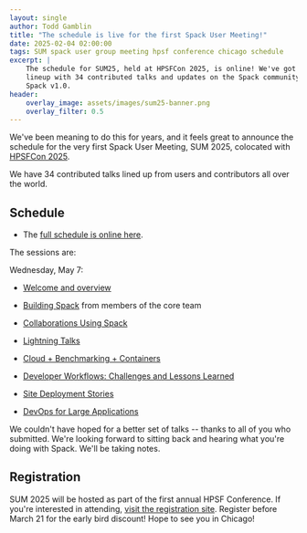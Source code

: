 ```yaml
---
layout: single
author: Todd Gamblin
title: "The schedule is live for the first Spack User Meeting!"
date: 2025-02-04 02:00:00
tags: SUM spack user group meeting hpsf conference chicago schedule
excerpt: |
    The schedule for SUM25, held at HPSFCon 2025, is online! We've got a great
    lineup with 34 contributed talks and updates on the Spack community and
    Spack v1.0.
header:
    overlay_image: assets/images/sum25-banner.png
    overlay_filter: 0.5
---
```


We've been meaning to do this for years, and it feels great to announce the schedule for
the very first Spack User Meeting, SUM 2025, colocated with
[HPSFCon 2025](https://spack.io/spack-user-meeting-2025/).

We have 34 contributed talks lined up from users and contributors all over the world.

## Schedule

* The [full schedule is online here](https://hpsf2025.sched.com/overview/type/Spack?iframe=no).

The sessions are:

Wednesday, May 7:

* [Welcome and overview](https://hpsf2025.sched.com/overview/type/Spack/Opening?iframe=no)

* [Building Spack](https://hpsf2025.sched.com/overview/type/Spack/Building+Spack?iframe=no)
  from members of the core team

* [Collaborations Using Spack](https://hpsf2025.sched.com/overview/type/Spack/Collaborations+using+Spack?iframe=no)

* [Lightning Talks](https://hpsf2025.sched.com/overview/type/Spack/Lightning+Talks?iframe=no)

* [Cloud + Benchmarking + Containers](https://hpsf2025.sched.com/overview/type/Spack/Cloud+%2B+Benchmarking+%2B+Containers?iframe=no)

* [Developer Workflows: Challenges and Lessons Learned](https://hpsf2025.sched.com/overview/type/Spack/Developer+Workflows%3A+Challenges+and+Lessons+Learned?iframe=no)

* [Site Deployment Stories](https://hpsf2025.sched.com/overview/type/Spack/Site+Deployment+Stories?iframe=no)

* [DevOps for Large Applications](https://hpsf2025.sched.com/overview/type/Spack/DevOps+for+Large+Applications?iframe=no)

We couldn't have hoped for a better set of talks -- thanks to all of you who submitted.
We're looking forward to sitting back and hearing what you're doing with Spack. We'll be
taking notes.


## Registration

SUM 2025 will be hosted as part of the first annual HPSF Conference. If you're
interested in attending,
[visit the registration site](https://events.linuxfoundation.org/hpsf-conference/register/).
Register before March 21 for the early bird discount!  Hope to see you in Chicago!
